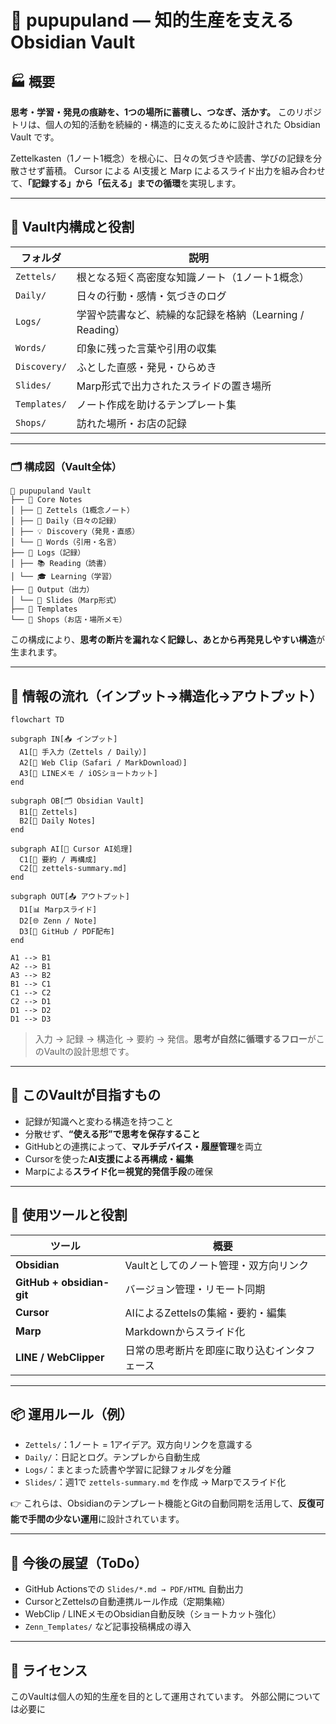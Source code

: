 # 🧠 pupupuland — 知的生産を支える Obsidian Vault

## 🏭 概要

**思考・学習・発見の痕跡を、1つの場所に蓄積し、つなぎ、活かす。**
このリポジトリは、個人の知的活動を続繰的・構造的に支えるために設計された Obsidian Vault です。

Zettelkasten（1ノート1概念）を根心に、日々の気づきや読書、学びの記録を分散させず蓄積。
Cursor による AI支援と Marp によるスライド出力を組み合わせて、**「記録する」から「伝える」までの循環**を実現します。

---

## 🧹 Vault内構成と役割

| フォルダ         | 説明                                    |
| ------------ | ------------------------------------- |
| `Zettels/`   | 根となる短く高密度な知識ノート（1ノート1概念）              |
| `Daily/`     | 日々の行動・感情・気づきのログ                       |
| `Logs/`      | 学習や読書など、続繰的な記録を格納（Learning / Reading） |
| `Words/`     | 印象に残った言葉や引用の収集                        |
| `Discovery/` | ふとした直感・発見・ひらめき                        |
| `Slides/`    | Marp形式で出力されたスライドの置き場所                 |
| `Templates/` | ノート作成を助けるテンプレート集                      |
| `Shops/`     | 訪れた場所・お店の記録                           |

---

### 🗂 構成図（Vault全体）

```tree
📁 pupupuland Vault
├── 📂 Core Notes
│ ├── 📘 Zettels（1概念ノート）
│ ├── 📒 Daily（日々の記録）
│ ├── 💡 Discovery（発見・直感）
│ └── 📝 Words（引用・名言）
├── 📂 Logs（記録）
│ ├── 📚 Reading（読書）
│ └── 🎓 Learning（学習）
├── 📂 Output（出力）
│ └── 📑 Slides（Marp形式）
├── 📂 Templates
└── 🏪 Shops（お店・場所メモ）
```

この構成により、**思考の断片を漏れなく記録し、あとから再発見しやすい構造**が生まれます。

---

## 🔁 情報の流れ（インプット→構造化→アウトプット）

```mermaid
flowchart TD

subgraph IN[📥 インプット]
  A1[🧠 手入力（Zettels / Daily）]
  A2[🔖 Web Clip（Safari / MarkDownload）]
  A3[💬 LINEメモ / iOSショートカット]
end

subgraph OB[🗂 Obsidian Vault]
  B1[📘 Zettels]
  B2[📒 Daily Notes]
end

subgraph AI[🧠 Cursor AI処理]
  C1[🧠 要約 / 再構成]
  C2[📁 zettels-summary.md]
end

subgraph OUT[📤 アウトプット]
  D1[📊 Marpスライド]
  D2[🌐 Zenn / Note]
  D3[📁 GitHub / PDF配布]
end

A1 --> B1
A2 --> B1
A3 --> B2
B1 --> C1
C1 --> C2
C2 --> D1
D1 --> D2
D1 --> D3
```

> 入力 → 記録 → 構造化 → 要約 → 発信。**思考が自然に循環するフロー**がこのVaultの設計思想です。

---

## 🌟 このVaultが目指すもの

* 記録が知識へと変わる構造を持つこと
* 分散せず、**“使える形”で思考を保存すること**
* GitHubとの連携によって、**マルチデバイス・履歴管理**を両立
* Cursorを使った**AI支援による再構成・編集**
* Marpによる**スライド化＝視覚的発信手段**の確保

---

## 🔗 使用ツールと役割

| ツール                       | 概要                     |
| ------------------------- | ---------------------- |
| **Obsidian**              | Vaultとしてのノート管理・双方向リンク  |
| **GitHub + obsidian-git** | バージョン管理・リモート同期         |
| **Cursor**                | AIによるZettelsの集縮・要約・編集  |
| **Marp**                  | Markdownからスライド化        |
| **LINE / WebClipper**     | 日常の思考断片を即座に取り込むインタフェース |

---

## 📦 運用ルール（例）

* `Zettels/`：1ノート = 1アイデア。双方向リンクを意識する
* `Daily/`：日記とログ。テンプレから自動生成
* `Logs/`：まとまった読書や学習に記録フォルダを分離
* `Slides/`：週1で `zettels-summary.md` を作成 → Marpでスライド化

👉 これらは、Obsidianのテンプレート機能とGitの自動同期を活用して、**反復可能で手間の少ない運用**に設計されています。

---

## 🔭 今後の展望（ToDo）

* GitHub Actionsでの `Slides/*.md → PDF/HTML` 自動出力
* CursorとZettelsの自動連携ルール作成（定期集縮）
* WebClip / LINEメモのObsidian自動反映（ショートカット強化）
* `Zenn_Templates/` など記事投稿構成の導入

---

## 📄 ライセンス

このVaultは個人の知的生産を目的として運用されています。
外部公開については必要に



